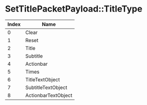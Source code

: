 # SetTitlePacketPayload::TitleType

Index | Name
--- | ---
0 | Clear
1 | Reset
2 | Title
3 | Subtitle
4 | Actionbar
5 | Times
6 | TitleTextObject
7 | SubtitleTextObject
8 | ActionbarTextObject